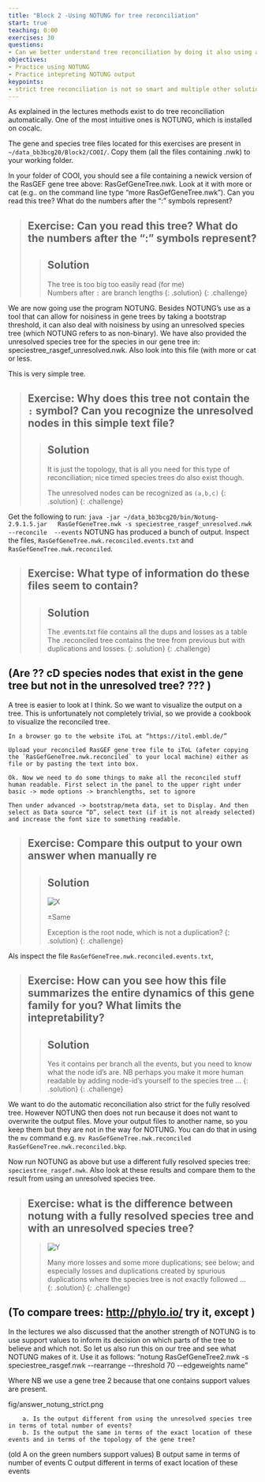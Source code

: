 ```yaml
---
title: "Block 2 -Using NOTUNG for tree reconciliation"
start: true
teaching: 0:00
exercises: 30
questions:
- Can we better understand tree reconciliation by doing it also using a program 
objectives:
- Practice using NOTUNG 
- Practice intepreting NOTUNG output
keypoints:
- strict tree reconciliation is not so smart and multiple other solutions exist 
---
```





As explained in the lectures methods exist to do tree reconciliation automatically. One of the most intuitive ones is NOTUNG, which is installed on cocalc. 

The gene and species tree files located for this exercises are present in  `~/data_bb3bcg20/Block2/COOI/`. Copy them (all the files containing .nwk) to your working folder. 

In your folder of COOI, you should see a file containing a newick version of the RasGEF gene tree above: RasGefGeneTree.nwk. Look at it with more or cat (e.g.. on the command line type “more RasGefGeneTree.nwk”). Can you read this tree? What do the numbers after the “:” symbols represent?
> ## Exercise: Can you read this tree? What do the numbers after the “:” symbols represent?
>
>> ## Solution
>> The tree is too big too easily read (for me)\
>> Numbers after `:` are branch lengths
> {: .solution}
{: .challenge}



We are now going use the program NOTUNG. Besides NOTUNG’s use as a tool that can allow for noisiness in gene trees by taking a bootstrap threshold, it can also deal with noisiness by using an unresolved species tree (which NOTUNG refers to as non-binary). We have also provided the unresolved species tree for the species in our gene tree in: speciestree_rasgef_unresolved.nwk. Also look into this file (with more or cat or less. 

This is very simple tree. 
> ## Exercise: Why does this tree not contain the `:` symbol? Can you recognize the unresolved nodes in this simple text file?
>
>> ## Solution
>> It is just the topology, that is all you need for this type of reconciliation; nice timed species trees do also exist though.
>>
>> The unresolved nodes can be recognized as `(a,b,c)`
> {: .solution}
{: .challenge}

Get the following to run: `java -jar ~/data_bb3bcg20/bin/Notung-2.9.1.5.jar   RasGefGeneTree.nwk -s speciestree_rasgef_unresolved.nwk --reconcile  --events`
   NOTUNG has produced a bunch of output. Inspect the files, `RasGefGeneTree.nwk.reconciled.events.txt` and `RasGefGeneTree.nwk.reconciled`. 
   
   
> ## Exercise:   What type of information do these files seem to contain? 
>
>> ## Solution
>> The .events.txt file contains all the dups and losses as a table
>> The .reconciled tree contains the tree from previous but with duplications and losses.
> {: .solution}
{: .challenge}

## (Are ?? cD species nodes that exist in the gene tree but not in  the unresolved tree? ??? )

A tree is easier to look at I think. So we want to visualize the output on a tree. This is unfortunately not completely trivial, so we provide a cookbook to visualize the reconciled tree. 
        
    In a browser go to the website iToL at “https://itol.embl.de/”
   
    Upload your reconciled RasGEF gene tree file to iToL (afeter copying the `RasGefGeneTree.nwk.reconciled` to your local machine) either as file or by pasting the text into box. 
    
    Ok. Now we need to do some things to make all the reconciled stuff human readable. First select in the panel to the upper right under basic -> mode options -> branchlengths, set to ignore 
    
    Then under advanced -> bootstrap/meta data, set to Display. And then select as Data source “D”, select text (if it is not already selected) and increase the font size to something readable.
    
> ## Exercise:   Compare this output to your own answer when manually re
>
>> ## Solution
>> ![X](../fig/answer_notung_unresolves.png)
>>
>>
>>±Same
>>
>>Exception is the root node, which is not a duplication?
> {: .solution}
{: .challenge}
    
    
Als inspect the file `RasGefGeneTree.nwk.reconciled.events.txt`, 
> ## Exercise:  How can you see how this file summarizes the entire dynamics of this gene family for you? What limits the intepretability? 
>
>> ## Solution
>>Yes it contains per branch all the events, but you need to know what the node id’s are. NB perhaps you make it more human readable by adding node-id’s yourself to the species tree … 
> {: .solution}
{: .challenge}
    
We want to do the automatic reconciliation also strict for the fully resolved tree. However NOTUNG then does not run because it does not want to overwrite the output files. Move your output files to another name, so you keep them but they are not in the way for NOTUNG. You can do that in using the `mv` command  e.g. `mv RasGefGeneTree.nwk.reconciled RasGefGeneTree.nwk.reconciled.bkp`. 


Now run NOTUNG as above but use a different fully resolved species tree: `speciestree_rasgef.nwk`. Also look at these results and compare them to the result from using an unresolved species tree.

> ## Exercise:  what is the difference between notung with a fully resolved species tree and with an unresolved species tree? 
>
>> ![Y](../fig/answer_notung_strict.png)
>>
>> Many more losses and some more duplications; see below; and especially losses and duplications created by spurious duplications where the species tree is not exactly followed  …  
> {: .solution}
{: .challenge}

## (To compare trees: http://phylo.io/ try it, except ) 

In the lectures we also discussed that the another strength of NOTUNG is to use support values to inform its decision on which parts of the tree to believe and which not. So let us also run this on our tree and see what NOTUNG makes of it. Use it as follows: “notung RasGefGeneTree2.nwk -s speciestree_rasgef.nwk --rearrange --threshold 70 --edgeweights name”

Where NB we use a gene tree 2 because that one contains support values are present. 

fig/answer_notung_strict.png

        a. Is the output different from using the unresolved species tree in terms of total number of events?
        b. Is the output the same in terms of the exact location of these events and in terms of the topology of the gene tree?


      
(old A on the green numbers support values)
B output same in terms of number of events
C output different in terms of exact location of these events

